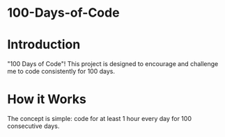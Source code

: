 # 100-Days-of-Code

# Introduction
"100 Days of Code"! This project is designed to encourage and challenge me to code consistently for 100 days. 

# How it Works
The concept is simple: code for at least 1 hour every day for 100 consecutive days.
